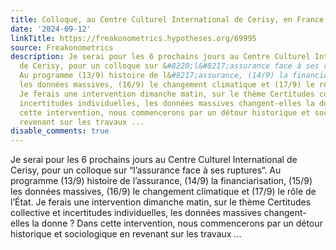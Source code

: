 ```yaml
---
title: Colloque, au Centre Culturel International de Cerisy, en France
date: '2024-09-12'
linkTitle: https://freakonometrics.hypotheses.org/69995
source: Freakonometrics
description: Je serai pour les 6 prochains jours au Centre Culturel International
  de Cerisy, pour un colloque sur &#8220;l&#8217;assurance face à ses ruptures&#8220;.
  Au programme (13/9) histoire de l&#8217;assurance, (14/9) la financiarisation, (15/9)
  les données massives, (16/9) le changement climatique et (17/9) le rôle de l&#8217;État.
  Je ferais une intervention dimanche matin, sur le thème Certitudes collective et
  incertitudes individuelles, les données massives changent-elles la donne ? Dans
  cette intervention, nous commencerons par un détour historique et sociologique en
  revenant sur les travaux ...
disable_comments: true
---
```

Je serai pour les 6 prochains jours au Centre Culturel International de Cerisy, pour un colloque sur &#8220;l&#8217;assurance face à ses ruptures&#8220;. Au programme (13/9) histoire de l&#8217;assurance, (14/9) la financiarisation, (15/9) les données massives, (16/9) le changement climatique et (17/9) le rôle de l&#8217;État. Je ferais une intervention dimanche matin, sur le thème Certitudes collective et incertitudes individuelles, les données massives changent-elles la donne ? Dans cette intervention, nous commencerons par un détour historique et sociologique en revenant sur les travaux ...